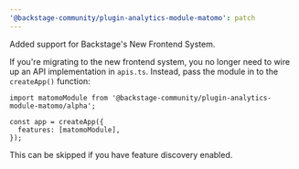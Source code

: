 ```yaml
---
'@backstage-community/plugin-analytics-module-matomo': patch
---
```


Added support for Backstage's New Frontend System.

If you're migrating to the new frontend system, you no longer need to wire up an API implementation in `apis.ts`. Instead, pass the module in to the `createApp()` function:

```tsx
import matomoModule from '@backstage-community/plugin-analytics-module-matomo/alpha';

const app = createApp({
  features: [matomoModule],
});
```

This can be skipped if you have feature discovery enabled.

